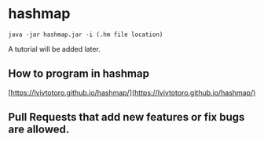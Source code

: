 # hashmap

    java -jar hashmap.jar -i (.hm file location)

A tutorial will be added later.

## How to program in hashmap

[https://lvivtotoro.github.io/hashmap/](https://lvivtotoro.github.io/hashmap/)

## Pull Requests that add new features or fix bugs are allowed.
